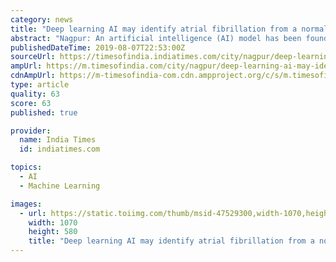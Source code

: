 ```yaml
---
category: news
title: "Deep learning AI may identify atrial fibrillation from a normal rhythm ECG"
abstract: "Nagpur: An artificial intelligence (AI) model has been found to identify patients with intermittent atrial fibrillation even when performed during normal rhythm using a quick and non-invasive 10 ..."
publishedDateTime: 2019-08-07T22:53:00Z
sourceUrl: https://timesofindia.indiatimes.com/city/nagpur/deep-learning-ai-may-identify-atrial-fibrillation-from-a-normal-rhythm-ecg/articleshow/70568995.cms
ampUrl: https://m.timesofindia.com/city/nagpur/deep-learning-ai-may-identify-atrial-fibrillation-from-a-normal-rhythm-ecg/amp_articleshow/70568995.cms
cdnAmpUrl: https://m-timesofindia-com.cdn.ampproject.org/c/s/m.timesofindia.com/city/nagpur/deep-learning-ai-may-identify-atrial-fibrillation-from-a-normal-rhythm-ecg/amp_articleshow/70568995.cms
type: article
quality: 63
score: 63
published: true

provider:
  name: India Times
  id: indiatimes.com

topics:
  - AI
  - Machine Learning

images:
  - url: https://static.toiimg.com/thumb/msid-47529300,width-1070,height-580,imgsize-110164,resizemode-6,overlay-toi_sw,pt-32,y_pad-40/photo.jpg
    width: 1070
    height: 580
    title: "Deep learning AI may identify atrial fibrillation from a normal rhythm ECG"
---
```

